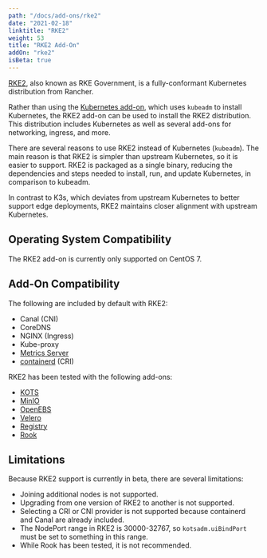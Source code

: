 ```yaml
---
path: "/docs/add-ons/rke2"
date: "2021-02-18"
linktitle: "RKE2"
weight: 53
title: "RKE2 Add-On"
addOn: "rke2"
isBeta: true
---
```


[RKE2](https://rke2.io/), also known as RKE Government, is a fully-conformant Kubernetes distribution from Rancher.

Rather than using the [Kubernetes add-on](/docs/add-ons/kubernetes), which uses `kubeadm` to install Kubernetes, the RKE2 add-on can be used to install the RKE2 distribution. This distribution includes Kubernetes as well as several add-ons for networking, ingress, and more.

There are several reasons to use RKE2 instead of Kubernetes (`kubeadm`). The main reason is that RKE2 is simpler than upstream Kubernetes, so it is easier to support. RKE2 is packaged as a single binary, reducing the dependencies and steps needed to install, run, and update Kubernetes, in comparison to kubeadm.

In contrast to K3s, which deviates from upstream Kubernetes to better support edge deployments, RKE2 maintains closer alignment with upstream Kubernetes.

## Operating System Compatibility
The RKE2 add-on is currently only supported on CentOS 7.

## Add-On Compatibility
The following are included by default with RKE2:
* Canal (CNI)
* CoreDNS
* NGINX (Ingress)
* Kube-proxy
* [Metrics Server](/docs/add-ons/metrics-server)
* [containerd](/docs/add-ons/containerd) (CRI)

RKE2 has been tested with the following add-ons:
* [KOTS](/docs/add-ons/kotsadm)
* [MinIO](/docs/add-ons/minio)
* [OpenEBS](/docs/add-ons/openebs)
* [Velero](/docs/add-ons/velero)
* [Registry](/docs/add-ons/registry)
* [Rook](/docs/add-ons/rook)

## Limitations
Because RKE2 support is currently in beta, there are several limitations:
* Joining additional nodes is not supported.
* Upgrading from one version of RKE2 to another is not supported.
* Selecting a CRI or CNI provider is not supported because containerd and Canal are already included.
* The NodePort range in RKE2 is 30000-32767, so `kotsadm.uiBindPort` must be set to something in this range.
* While Rook has been tested, it is not recommended.
